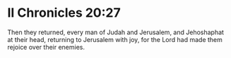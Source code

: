 # II Chronicles 20:27

Then they returned, every man of Judah and Jerusalem, and Jehoshaphat at their head, returning to Jerusalem with joy, for the Lord had made them rejoice over their enemies.
